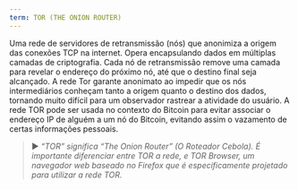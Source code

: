 ```yaml
---
term: TOR (THE ONION ROUTER)
---
```


Uma rede de servidores de retransmissão (nós) que anonimiza a origem das conexões TCP na internet. Opera encapsulando dados em múltiplas camadas de criptografia. Cada nó de retransmissão remove uma camada para revelar o endereço do próximo nó, até que o destino final seja alcançado. A rede Tor garante anonimato ao impedir que os nós intermediários conheçam tanto a origem quanto o destino dos dados, tornando muito difícil para um observador rastrear a atividade do usuário. A rede TOR pode ser usada no contexto do Bitcoin para evitar associar o endereço IP de alguém a um nó do Bitcoin, evitando assim o vazamento de certas informações pessoais.

> ► *“TOR” significa “The Onion Router” (O Roteador Cebola). É importante diferenciar entre TOR a rede, e TOR Browser, um navegador web baseado no Firefox que é especificamente projetado para utilizar a rede TOR.*
